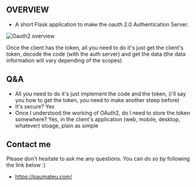 
## OVERVIEW

 - A short Flask application to make the oauth 2.0 Authentication Server.
   
![Oauth2 overview](https://paus-bucket.s3.amazonaws.com/server_storage/authorization-code.png)
   
Once the client has the token, all you need to do it's just get the client's token, decode the code (with the auth server) and get the data (the data information will vary depending of the scopes)


## Q&A
  - All you need to do it's just implement the code and the token, (i'll say you how to get the token, you need to make another steep before)
  - It's secure? Yes
  - Once I understood the working of OAuth2, do I need to store the token somewhere? Yes, in the client's application (web, mobile, desktop, whatever) stoage, plain as simple
 

## Contact me
Please don't hesitate to ask me any questions. You can do so by following the link below :)
 - https://paumateu.com/
